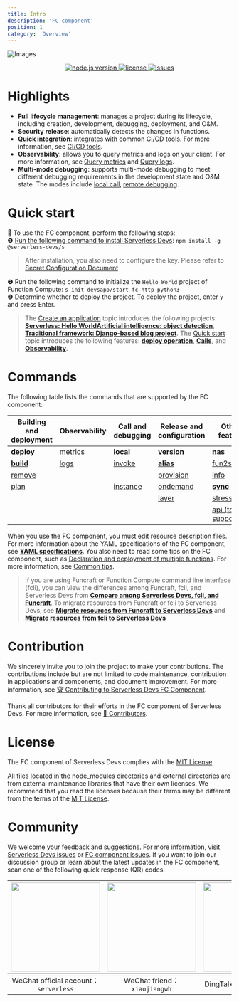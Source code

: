 ```yaml
---
title: Intro
description: 'FC component'
position: 1
category: 'Overview'
---
```


![Images](https://serverless-article-picture.oss-cn-hangzhou.aliyuncs.com/1635756716877_20211101085157044368.png)
<p align="center" class="flex justify-center">
  <a href="https://nodejs.org/en/" class="ml-1">
    <img src="https://img.shields.io/badge/node-%3E%3D%2010.8.0-brightgreen" alt="node.js version">
  </a>
  <a href="https://github.com/devsapp/fc/blob/master/LICENSE" class="ml-1">
    <img src="https://img.shields.io/badge/License-MIT-green" alt="license">
  </a>
  <a href="https://github.com/devsapp/fc/issues" class="ml-1">
    <img src="https://img.shields.io/github/issues/devsapp/fc" alt="issues">
  </a>
  </a>
</p>


# Highlights

- **Full lifecycle management**: manages a project during its lifecycle, including creation, development, debugging, deployment, and O&M.
- **Security release**: automatically detects the changes in functions.
- **Quick integration**: integrates with common CI/CD tools. For more information, see [CI/CD tools](https://github.com/Serverless-Devs/Serverless-Devs/blob/master/docs/en/cicd.md).
- **Observability**: allows you to query metrics and logs on your client. For more information, see [Query metrics](command/metrics.md) and [Query logs](command/logs.md).
- **Multi-mode debugging**: supports multi-mode debugging to meet different debugging requirements in the development state and O&M state. The modes include [local call](command/local.md), [remote debugging](command/invoke.md).
# Quick start

🙋 To use the FC component, perform the following steps:    
❶ [Run the following command to install Serverless Devs](https://github.com/Serverless-Devs/Serverless-Devs/blob/master/docs/en/install.md): `npm install -g @serverless-devs/s`  
> After installation, you also need to configure the key. Please refer to [Secret Configuration Document](config.md)

❷ Run the following command to initialize the `Hello World` project of Function Compute: `s init devsapp/start-fc-http-python3`       
❸ Determine whether to deploy the project. To deploy the project, enter `y` and press Enter.     

> The [Create an application](quick_start_application.md) topic introduces the following projects: [**Serverless: Hello World**](quick_start_application.md#serverlesshello-world)[**Artificial intelligence: object detection**](quick_start_application.md#AITarget-Detection), [**Traditional framework: Django-based blog project**](quick_start_application.md#Traditional-framework-based-on-django-blog-project). The [Quick start](quick_start_function.md) topic introduces the following features: [**deploy operation**](quick_start_function.md#deploy-operation), [**Calls**](quick_start_function.md#Invoke), and [**Observability**](quick_start_function.md#Observability). 
 
# Commands

The following table lists the commands that are supported by the FC component:



| Building and deployment            | Observability                    | Call and debugging                   | Release and configuration            | Other feature                                |
| ---------------------------------- | -------------------------------- | ------------------------------------ | ------------------------------------ | -------------------------------------------- |
| [**deploy**](command/deploy.md) | [metrics](command/metrics.md) | [**local**](command/local.md)     | [**version**](command/version.md) | [**nas**](command/nas.md)                 |
| [**build**](command/build.md)   | [logs](command/logs.md)       | [invoke](command/invoke.md)       | [**alias**](command/alias.md)     | [fun2s](command/fun2s.md)                 |
| [remove](command/remove.md)     |                                  |  | [provision](command/provision.md) | [info](command/info.md)                   |
| [plan](command/plan.md)         |                                  | [instance](command/instance.md)       | [ondemand](command/ondemand.md)   | [**sync**](command/sync.md)               |
|                                    |                                  |           | [layer](command/layer.md)         | [stress](command/stress.md)               |
|                                    |                                  |                                      |                                      | [api   (to be supported)](command/api.md) |


When you use the FC component, you must edit resource description files. For more information about the YAML specifications of the FC component, see [**YAML specifications**](yaml/readme.md). You also need to read some tips on the FC component, such as [Declaration and deployment of multiple functions](tips.md#Declaration-and-deployment-of-multiple-functions). For more information, see [Common tips](tips.md).

> If you are using Funcraft or Function Compute command line interface (fcli), you can view the differences among Funcraft, fcli, and Serverless Devs from [**Compare among Serverless Devs, fcli, and Funcraft**](vs_fun_fcli.md). To migrate resources from Funcraft or fcli to Serverless Devs, see [**Migrate resources from Funcraft to Serverless Devs**](vs_fun_fcli.md#Migrate-resources-from-Funcraft-to-Serverless-Devs) and [**Migrate resources from fcli to Serverless Devs**](vs_fun_fcli.md#Migrate-resources-from-fcli-to-Serverless-Devs) 

# Contribution

We sincerely invite you to join the project to make your contributions. The contributions include but are not limited to code maintenance, contribution in applications and components, and document improvement. For more information, see [🏆 Contributing to Serverless Devs FC Component](../../CONTRIBUTING.md). 

Thank all contributors for their efforts in the FC component of Serverless Devs. For more information, see [👬 Contributors](https://github.com/devsapp/fc/graphs/contributors). 

# License

The FC component of Serverless Devs complies with the [MIT License](../../LICENSE). 

All files located in the node_modules directories and external directories are from external maintenance libraries that have their own licenses. We recommend that you read the licenses because their terms may be different from the terms of the [MIT License](../../LICENSE). 

# Community

We welcome your feedback and suggestions. For more information, visit [Serverless Devs issues](https://github.com/serverless-devs/serverless-devs/issues) or [FC component issues](https://github.com/devsapp/fc/issues). If you want to join our discussion group or learn about the latest updates in the FC component, scan one of the following quick response (QR) codes.

<p align="center">

| <img src="https://serverless-article-picture.oss-cn-hangzhou.aliyuncs.com/1635407298906_20211028074819117230.png" width="200px" > | <img src="https://serverless-article-picture.oss-cn-hangzhou.aliyuncs.com/1635407044136_20211028074404326599.png" width="200px" > | <img src="https://serverless-article-picture.oss-cn-hangzhou.aliyuncs.com/1635407252200_20211028074732517533.png" width="200px" > |
| ------------------------------------------------------------ | ------------------------------------------------------------ | ------------------------------------------------------------ |
| <center>WeChat official account：`serverless`</center>       | <center>WeChat friend：`xiaojiangwh`</center>                | <center>DingTalk Froup：`33947367`</center>                  |

</p>

